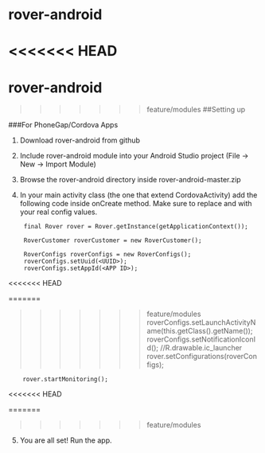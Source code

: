 # rover-android

<<<<<<< HEAD
=======
# rover-android

>>>>>>> feature/modules
##Setting up


###For PhoneGap/Cordova Apps

1. Download rover-android from github
2. Include rover-android module into your Android Studio project (File -> New -> Import Module)
3. Browse the rover-android directory inside rover-android-master.zip
4. In your main activity class (the one that extend CordovaActivity) add the following code inside onCreate method. Make sure to replace <UUID> and <APP ID> with your real config values.


        final Rover rover = Rover.getInstance(getApplicationContext());

        RoverCustomer roverCustomer = new RoverCustomer();

        RoverConfigs roverConfigs = new RoverConfigs();
        roverConfigs.setUuid(<UUID>);
        roverConfigs.setAppId(<APP ID>);
<<<<<<< HEAD
        
=======

>>>>>>> feature/modules
        roverConfigs.setLaunchActivityName(this.getClass().getName());
        roverConfigs.setNotificationIconId(<YOUR APP ICON RESOURCE ID>); //R.drawable.ic_launcher
        rover.setConfigurations(roverConfigs);

        rover.startMonitoring();
<<<<<<< HEAD
        
=======

>>>>>>> feature/modules
5. You are all set! Run the app.
